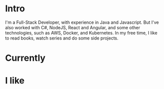 # Intro

I'm a Full-Stack Developer, with experience in Java and Javascript. But I've also worked with C#, NodeJS, React and Angular, and some other technologies, such as AWS, Docker, and Kubernetes. In my free time, I like to read books, watch series and do some side projects.

# Currently

# I like
